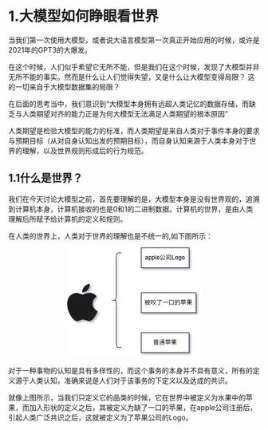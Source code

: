 # 1.大模型如何睁眼看世界

当我们第一次使用大模型，或者说大语言模型第一次真正开始应用的时候，或许是2021年的GPT3的大爆发。  

在这个时候，人们似乎希望它无所不能，但是我们在这个时候，发现了大模型并非无所不能的事实。然而是什么让人们觉得失望，又是什么让大模型变得局限？
这的一切来自于大模型数据集的局限？

在后面的思考当中，我们意识到“大模型本身拥有远超人类记忆的数据存储，而缺乏与人类期望对齐的能力正是为何大模型无法满足人类期望的根本原因”

人类期望是检验大模型的能力的标准，而人类期望是来自人类对于事件本身的要求与预期目标（从对自身认知出发的预期目标），而自身认知来源于人类本身对于世界的理解，以及世界规则形成后的行为规范。

## 1.1什么是世界？

我们在今天讨论大模型之前，首先要理解的是，大模型本身是没有世界观的，追溯到计算机本身，计算机接收的也是0和1的二进制数据。计算机的世界，是由人类理解后所赋予给计算机的定义和规则。

在人类的世界上，人类对于世界的理解也是不统一的,如下图所示：

<img src="./images/1.1世界.png" alt="center" style="display: block; margin: auto;" />

对于一种事物的认知是具有多样性的，而这个事务的本身并不具有意义，所有的定义源于人类认知，准确来说是人们对于该事务的下定义以及达成的共识。

就像上图所示，当我们只定义它的品类的时候，它在世界中被定义为水果中的苹果，而加入形状的定义之后，其被定义为缺了一口的苹果，在apple公司注册后，引起人类广泛共识之后，这就被定义为了苹果公司的Logo。

